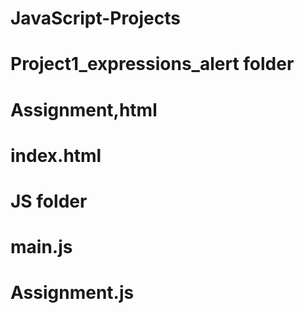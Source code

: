 # JavaScript-Projects
# Project1_expressions_alert folder
# Assignment,html
# index.html
# JS folder
# main.js
# Assignment.js
